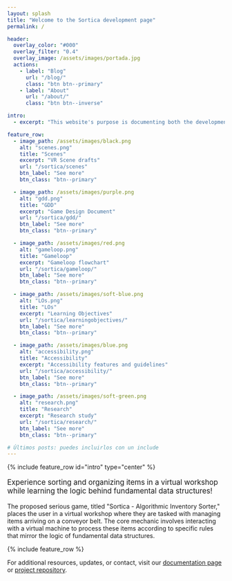 ```yaml
---
layout: splash
title: "Welcome to the Sortica development page"
permalink: /

header:
  overlay_color: "#000"
  overlay_filter: "0.4"
  overlay_image: /assets/images/portada.jpg
  actions:
    - label: "Blog"
      url: "/blog/"
      class: "btn btn--primary"
    - label: "About"
      url: "/about/"
      class: "btn btn--inverse"

intro: 
  - excerpt: "This website's purpose is documenting both the development and the use of a Serious Game called Sortica."

feature_row:
  - image_path: /assets/images/black.png
    alt: "scenes.png"
    title: "Scenes"
    excerpt: "VR Scene drafts"
    url: "/sortica/scenes"
    btn_label: "See more"
    btn_class: "btn--primary"

  - image_path: /assets/images/purple.png
    alt: "gdd.png"
    title: "GDD"
    excerpt: "Game Design Document"
    url: "/sortica/gdd/"
    btn_label: "See more"
    btn_class: "btn--primary"

  - image_path: /assets/images/red.png
    alt: "gameloop.png"
    title: "Gameloop"
    excerpt: "Gameloop flowchart"
    url: "/sortica/gameloop/"
    btn_label: "See more"
    btn_class: "btn--primary"

  - image_path: /assets/images/soft-blue.png
    alt: "LOs.png"
    title: "LOs"
    excerpt: "Learning Objectives"
    url: "/sortica/learningobjectives/"
    btn_label: "See more"
    btn_class: "btn--primary" 

  - image_path: /assets/images/blue.png
    alt: "accessibility.png"
    title: "Accessibility"
    excerpt: "Accessibility features and guidelines"
    url: "/sortica/accessibility/"
    btn_label: "See more"
    btn_class: "btn--primary" 

  - image_path: /assets/images/soft-green.png
    alt: "research.png"
    title: "Research"
    excerpt: "Research study"
    url: "/sortica/research/"
    btn_label: "See more"
    btn_class: "btn--primary" 

# Últimos posts: puedes incluirlos con un include
---
```


{% include feature_row id="intro" type="center" %}

<p style="font-size:1.2em;">Experience sorting and organizing items in a virtual workshop while learning the logic behind fundamental data structures!</p>

<!-- Breve descripción -->
<p>
The proposed serious game, titled "Sortica - Algorithmic Inventory Sorter," places the user in a virtual workshop where they are tasked with managing items arriving on a conveyor belt. The core mechanic involves interacting with a virtual machine to process these items according to specific rules that mirror the logic of fundamental data structures.
</p>

{% include feature_row %}

<p>
For additional resources, updates, or contact, visit our <a href="https://github.com/frankoldfield/sortica/tree/main/doc">documentation page</a> or <a href="https://github.com/frankoldfield/sortica/tree/main/code">project repository</a>.
</p>

<style>
@media (max-width: 800px) {
  div[style*="flex: 1 1 45%"] {
    flex: 1 1 100% !important;
  }
}
</style>
